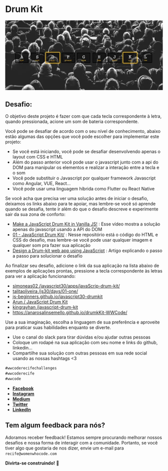 # Drum Kit

![Um gif com uma foto de background e algumas letras com bordas que ficam com estilo diferente quando estão focadas através do teclado](./drum.jpeg)

## Desafio:

O objetivo deste projeto é fazer com que cada tecla correspondente à letra, quando pressionada, acione um som de bateria correspondente.

Você pode se desafiar de acordo com o seu nível de conhecimento, abaixo estão algumas das opções que você pode escolher para implementar este projeto:

- Se você está iniciando, você pode se desafiar desenvolvendo apenas o layout com CSS e HTML
- Além do passo anterior você pode usar o javascript junto com a api do DOM para manipular os elementos e realizar a interação entre a tecla e o som
- Você pode substituir o Javascript por qualquer framework Javascript como Angular, VUE, React...
- Você pode usar uma linguagem híbrida como Flutter ou React Native

Se você acha que precisa ver uma solução antes de iniciar o desafio, deixamos os links abaixo para te apoiar, mas lembre-se você só aprende quando se desafia, tente ir além do que o desafio descreve e experimente sair da sua zona de conforto:

- [Make a JavaScript Drum Kit in Vanilla JS!](https://www.youtube.com/watch?v=VuN8qwZoego) : Esse vídeo mostra a solução apenas do javascript usando a API do DOM
- [01 - JavaScript Drum Kit/](https://github.com/wesbos/JavaScript30/tree/master/01%20-%20JavaScript%20Drum%20Kit) : Nesse repositório está o código do HTML e CSS do desafio, mas lembre-se você pode usar qualquer imagem e qualquer som pra fazer sua aplicação
- [Design a Drum-kit web app using JavaScript](https://www.geeksforgeeks.org/design-a-drum-kit-web-app-using-javascript/) : Artigo explicando o passo a passo para solucionar o desafio

Ao finalizar seu desafio, adicione o link da sua aplicação na lista abaixo de exemplos de aplicações prontas, pressione a tecla correspondente às letras para ver a aplicação funcionando:

- [simoneas02 /javascript30/apps/javaScrip-drum-kit/](https://simoneas02.github.io/javascript30/apps/javaScrip-drum-kit/)
- [talitaoliveira /js30/days/01-one/](https://talitaoliveira.com.br/js30/days/01-one/)
- [js-beginners.github.io/javascript30-drumkit](https://js-beginners.github.io/javascript30-drumkit/)
- [Arun / JavaScript Drum Kit](https://codepen.io/amdsouza92/pen/xdooWa)
- [kingrayhan /javascript-drum-kit](https://kingrayhan.github.io/javascript-drum-kit/)
- https://anarosalinsemello.github.io/drumkKit-WWCode/

Use a sua imaginação, escolha a linguagem de sua preferência e aproveite para praticar suas habilidades enquanto se diverte.

- Use o canal do slack para tirar dúvidas e/ou ajudar outras pessoas
- Coloque um rodapé na sua aplicação com seu nome e links do github, linkedin...
- Compartilhe sua solução com outras pessoas em sua rede social usando as nossas hashtags <3

```javascript
#wwcoderecifechallenges
#wwcoderecife
#wwcode
```

- **[Facebook](https://www.facebook.com/groups/wwcrecife)**
- **[Instagram](http://instagram.com/wwcoderecife)**
- **[Medium](https://medium.com/@karina_43953)**
- **[Twitter](https://twitter.com/WWCode_Recife)**
- **[LinkedIn](https://www.linkedin.com/company/women-who-code-recife)**

## Tem algum feedback para nós?

Adoramos receber feedback! Estamos sempre procurando melhorar nossos
desafios e nossa forma de interagir com a comunidade. Portanto, se você
tiver algo que gostaria de nos dizer, envie um e-mail para `recife@womenwhocode.com`

**Divirta-se construindo!** 🚀
